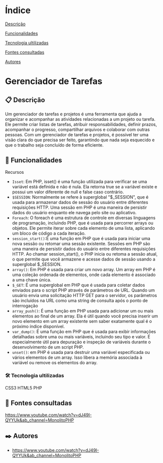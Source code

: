 # Índice 

[Descrição](#descri%C3%A7%C3%A3o)  

[Funcionalidades](#funcionalidades)  

[Tecnologia ultilizadas](#tecnologia-ultilizadas)  

[Fontes consultadas](#fontes-consultadas)

[Autores](#autores)  

#  Gerenciador de Tarefas
 
 ## 📋 Descrição
 Um gerenciador de tarefas e projetos é uma ferramenta que ajuda a organizar e acompanhar as atividades relacionadas a um projeto ou tarefa. Ele permite criar listas de tarefas, atribuir responsabilidades, definir prazos, acompanhar o progresso, compartilhar arquivos e colaborar com outras pessoas. Com um gerenciador de tarefas e projetos, é possível ter uma visão clara do que precisa ser feito, garantindo que nada seja esquecido e que o trabalho seja concluído de forma eficiente. 
 
## 🔧 Funcionalidades 
   Recursos
- `Isset`: Em PHP, isset() é uma função utilizada para verificar se uma variável está definida e não é nula. Ela retorna true se a variável existe e possui um valor diferente de null e false caso contrário.
- `$SESSION`: Normalmente se refere à superglobal "$_SESSION", que é usada para armazenar dados de sessão do usuário entre diferentes requisições HTTP. Uma sessão em PHP é uma maneira de persistir dados do usuário enquanto ele navega pelo site ou aplicativo.
- `Foreach`: O foreach é uma estrutura de controle em diversas linguagens de programação, incluindo PHP, que é usada para percorrer arrays ou objetos. Ele permite iterar sobre cada elemento de uma lista, aplicando um bloco de código a cada iteração.
- `session_start()`:É uma função em PHP que é usada para iniciar uma nova sessão ou retomar uma sessão existente. Sessões em PHP são uma maneira de persistir dados do usuário entre diferentes requisições HTTP. Ao chamar session_start(), o PHP inicia ou retoma a sessão atual, o que permite que você armazene e acesse dados de sessão usando a superglobal $_SESSION.
- `array()`: Em PHP é usada para criar um novo array. Um array em PHP é uma coleção ordenada de elementos, onde cada elemento é associado a uma chave única.
- `$_GET`: É uma superglobal em PHP que é usada para coletar dados enviados para o script PHP através de parâmetros de URL. Quando um usuário envia uma solicitação HTTP GET para o servidor, os parâmetros são incluídos na URL como uma string de consulta após o ponto de interrogação 
- `array_push()`: É uma função em PHP usada para adicionar um ou mais elementos ao final de um array. Ela é útil quando você precisa inserir um novo elemento em um array existente sem saber exatamente qual é o próximo índice disponível.
- `var_dump()`: É uma função em PHP que é usada para exibir informações detalhadas sobre uma ou mais variáveis, incluindo seu tipo e valor. É especialmente útil para depuração e inspeção de variáveis durante o desenvolvimento de um script PHP.
- `unset()`: em PHP é usada para destruir uma variável especificada ou vários elementos de um array. Isso libera a memória associada à variável ou remove os elementos do array.


### 🛠️ Tecnologia ultilizadas
 CSS3
 HTML5
 PHP
 
 ## 📄 Fontes consultadas
  https://www.youtube.com/watch?v=dJ49I-QYYUk&ab_channel=MonolitoPHP

## ✒️ Autores
* https://www.youtube.com/watch?v=dJ49I-QYYUk&ab_channel=MonolitoPHP
